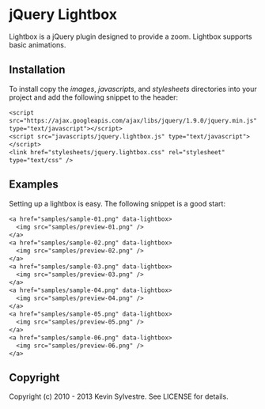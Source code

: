 # jQuery Lightbox

Lightbox is a jQuery plugin designed to provide a zoom. Lightbox supports basic animations.

## Installation

To install copy the *images*, *javascripts*, and *stylesheets* directories into your project and add the following snippet to the header:

    <script src="https://ajax.googleapis.com/ajax/libs/jquery/1.9.0/jquery.min.js" type="text/javascript"></script>
    <script src="javascripts/jquery.lightbox.js" type="text/javascript"></script>
    <link href="stylesheets/jquery.lightbox.css" rel="stylesheet" type="text/css" />

## Examples

Setting up a lightbox is easy. The following snippet is a good start:

    <a href="samples/sample-01.png" data-lightbox>
      <img src="samples/preview-01.png" />
    </a>
    <a href="samples/sample-02.png" data-lightbox>
      <img src="samples/preview-02.png" />
    </a>
    <a href="samples/sample-03.png" data-lightbox>
      <img src="samples/preview-03.png" />
    </a>
    <a href="samples/sample-04.png" data-lightbox>
      <img src="samples/preview-04.png" />
    </a>
    <a href="samples/sample-05.png" data-lightbox>
      <img src="samples/preview-05.png" />
    </a>
    <a href="samples/sample-06.png" data-lightbox>
      <img src="samples/preview-06.png" />
    </a>

## Copyright

Copyright (c) 2010 - 2013 Kevin Sylvestre. See LICENSE for details.
